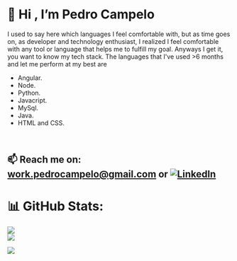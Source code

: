 # 💫 Hi , I’m Pedro Campelo
I used to say here which languages I feel comfortable with, but as time goes on, as developer and technology enthusiast, I realized I feel comfortable with any tool or language that helps me to fulfill my goal.
Anyways I get it, you want to know my tech stack. The languages that I've used >6 months and let me perform at my best are  
 - Angular.
 - Node.
 - Python.
 - Javacript.
 - MySql.
 - Java.
 - HTML and CSS.
   
 <br>

## 📫 Reach me on: work.pedrocampelo@gmail.com or  [![LinkedIn](https://img.shields.io/badge/LinkedIn-%230077B5.svg?logo=linkedin&logoColor=white)](https://www.linkedin.com/in/pedro-campelo-rico/)



# 📊 GitHub Stats:
![](https://github-readme-streak-stats.herokuapp.com/?user=WorkPedroCampelo&theme=vue-dark&hide_border=false)<br/>
![](https://github-readme-stats.vercel.app/api/top-langs/?username=WorkPedroCampelo&theme=vue-dark&hide_border=false&include_all_commits=false&count_private=false&layout=compact)

[![](https://visitcount.itsvg.in/api?id=WorkPedroCampelo&icon=0&color=0)](https://visitcount.itsvg.in)

<!-- Proudly created with GPRM ( https://gprm.itsvg.in ) -->
